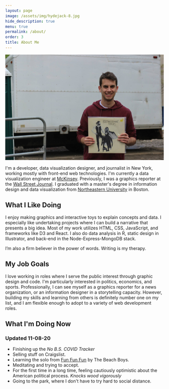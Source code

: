 ```yaml
---
layout: page
image: /assets/img/hydejack-8.jpg
hide_description: true
menu: true
permalink: /about/
order: 3
title: About Me
---
```

![dan_spector](/img/dan.jpg)

I'm a developer, data visualization designer, and journalist in New York, working mostly with front-end web technologies. I'm currently a data visualization engineer at [McKinsey](https://mckinsey.com). Previously, I was a graphics reporter at the [Wall Street Journal](https://graphics.wsj.com). I graduated with a master's degree in information design and data visualization from [Northeastern University](https://www.northeastern.edu/visualization/) in Boston.

## What I Like Doing
I enjoy making graphics and interactive toys to explain concepts and data. I especially like undertaking projects where I can build a narrative that presents a big idea. Most of my work utilizes HTML, CSS, JavaScript, and frameworks like D3 and React. I also do data analysis in R, static design in Illustrator, and back-end in the Node-Express-MongoDB stack.

I’m also a firm believer in the power of words. Writing is my therapy.

## My Job Goals
I love working in roles where I serve the public interest through graphic design and code. I'm particularly interested in politics, economics, and sports. Professionally, I can see myself as a graphics reporter for a news organization, or an information designer in a storytelling capacity. However, building my skills and learning from others is definitely number one on my list, and I am flexible enough to adopt to a variety of web development roles.

## What I'm Doing Now 
### Updated 11-08-20

* Finishing up the *No B.S. COVID Tracker*
* Selling stuff on Craigslist.
* Learning the solo from [Fun Fun Fun](https://www.youtube.com/watch?v=JK7DA0FliIs) by The Beach Boys.
* Meditating and trying to accept.
* For the first time in a long time, feeling cautiously optimistic about the American political process. *Knocks wood vigorously*
* Going to the park, where I don't have to try hard to social distance.
  


